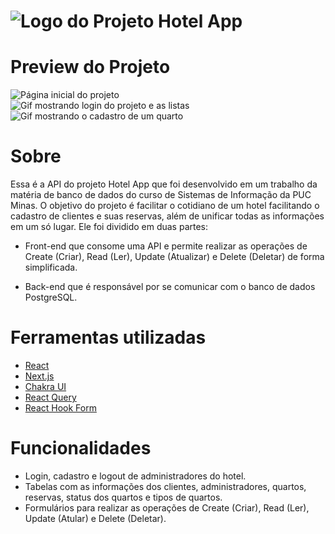 # ![Logo do Projeto](https://user-images.githubusercontent.com/73081443/182045950-f5f23ee8-6470-4e94-b0e9-0a195986b5bb.png) Hotel App

# Preview do Projeto

<img src="https://user-images.githubusercontent.com/73081443/182046119-f9c644c4-4415-4843-9f47-3f399b1733b4.png" alt="Página inicial do projeto"/>
<div>
<span>
<img src="https://media2.giphy.com/media/WEzQmAFTK75eV4U8AB/giphy.gif?cid=790b7611280b7b3c86e26f9fe0cc762a11e043f739bb0a59&rid=giphy.gif&ct=g" alt="Gif mostrando login do projeto e as listas" />
</span>
<span>
<img src="https://media3.giphy.com/media/VxdWpbWEgtao1zMCp3/giphy.gif?cid=790b7611d7ee15033be1357cadc41a621e286f9928029e06&rid=giphy.gif&ct=g" alt="Gif mostrando o cadastro de um quarto"/>
</span>
</div>

# Sobre

Essa é a API do projeto Hotel App que foi desenvolvido em um trabalho da matéria de banco de dados do curso de Sistemas de Informação da PUC Minas. O objetivo do projeto é facilitar o cotidiano de um hotel facilitando o cadastro de clientes e suas reservas, além de unificar todas as informações em um só lugar. Ele foi dividido em duas partes:

- Front-end que consome uma API e permite realizar as operações de Create (Criar), Read (Ler), Update (Atualizar) e Delete (Deletar) de forma simplificada.

- Back-end que é responsável por se comunicar com o banco de dados PostgreSQL.

# Ferramentas utilizadas

- [React](https://pt-br.reactjs.org/)
- [Next.js](https://nextjs.org/)
- [Chakra UI](https://chakra-ui.com/)
- [React Query](https://react-query-v3.tanstack.com/)
- [React Hook Form](https://react-hook-form.com/)

# Funcionalidades

- Login, cadastro e logout de administradores do hotel.
- Tabelas com as informações dos clientes, administradores, quartos, reservas, status dos quartos e tipos de quartos.
- Formulários para realizar as operações de Create (Criar), Read (Ler), Update (Atular) e Delete (Deletar).